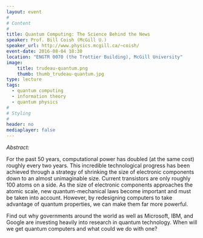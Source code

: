 ```yaml
---
layout: event
#
# Content
#
title: Quantum Computing: The Science Behind the News
speaker: Prof. Bill Coish (McGill U.)
speaker_url: http://www.physics.mcgill.ca/~coish/
event-date: 2016-08-04 18:30
location: "ENGTR 0070 (the Trottier Building), McGill University"
image:
    title: trudeau-quantum.png
    thumb: thumb_trudeau-quantum.jpg
type: lecture
tags:
  - quantum computing
  - information theory
  - quantum physics 
#
# Styling
#
header: no
mediaplayer: false
---
```

*Abstract:*

For the past 50 years, computational power has doubled (at the same cost) roughly every two years. This incredible technological progress has been achieved through a strategy of shrinking the size of electronic components down to an almost unimaginable size. Current transistors are only roughly 100 atoms on a side. As the size of electronic components approaches the atomic scale, new quantum-mechanical laws become important and must be taken into account. However, by redesigning computers to take advantage of quantum properties, we can make them far more powerful.

Find out why governments around the world as well as Microsoft, IBM, and Google are investing heavily into research in quantum technology. When will we get quantum computers and what could we do with one?
